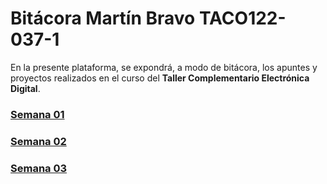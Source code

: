 # Bitácora Martín Bravo TACO122-037-1

En la presente plataforma, se expondrá, a modo de bitácora, los apuntes y proyectos realizados en el curso del **Taller Complementario Electrónica Digital**.

### [Semana 01](https://github.com/Martobrave/taco122-037-bitacora-martobrave/tree/a04ebc613ff3a186582f68dfb0c434b3fb60b788/Semana01)

### [Semana 02](https://github.com/Martobrave/taco122-037-bitacora-martobrave/blob/a17bea56891746a44f67a5ed1641bc3734db6e46/Semana%2002/README.MD)

### [Semana 03](https://github.com/Martobrave/taco122-037-bitacora-martobrave/tree/acecea05ef15790bd928e4bb3836ebbe611d6637/Semana%2003)
